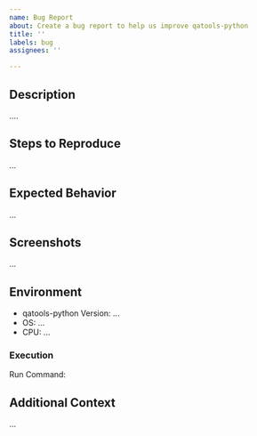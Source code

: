 ```yaml
---
name: Bug Report
about: Create a bug report to help us improve qatools-python
title: ''
labels: bug
assignees: ''

---
```


## Description
<!-- A clear and concise description of the observed bug and/or error -->
....

## Steps to Reproduce
<!-- 
Steps to reproduce the observed behaviour, in as much detail as possible:
1. Go to '...'
2. Checkout version '...'
3. Run '....'
4. See error
-->

<!-- If possible, provide error messages, stack traces, and any snippets useful in describing the bug here -->
...

## Expected Behavior
<!-- A clear and concise description of what you expected to happen. -->
...

## Screenshots
<!-- If applicable and desired, add screenshots to help illustrate your problem. -->
...

## Environment
 - qatools-python Version: ...
 - OS: ...
 - CPU: ...

<!-- Add any other relevant information on the environment here -->

<!-- If you ran qatools-python locally, include a snapshot of the python software package versions you have (for e.g., using pip freeze or conda list) here -->

### Execution
<!-- If you ran qatools-python in a docker container, include the commands used to build and run the container here -->

<!-- If you ran qatools-python locally, include the command you used to run qatools-python here -->
Run Command: <!-- For e.g. `python3 /my/scripts/directory/qatools.py ...` -->

## Additional Context
<!-- Add any other context and comments about the problem here. -->
...
